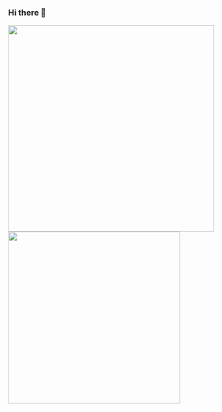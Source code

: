 ### Hi there 👋

<img width="420" src="https://github-readme-stats.vercel.app/api?username=domco545&theme=radical&show_icons=true&hide_border=true&include_all_commits=true&custom_title=My%20Stats"/><img width="350" src="https://github-readme-stats.vercel.app/api/top-langs/?username=domco545&layout=compact&theme=radical&hide_border=true"/>
